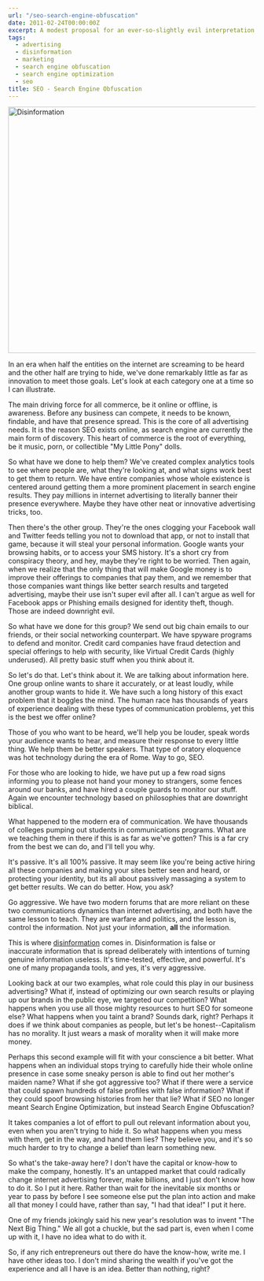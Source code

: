 ```yaml
---
url: "/seo-search-engine-obfuscation"
date: 2011-02-24T00:00:00Z
excerpt: A modest proposal for an ever-so-slightly evil interpretation of SEO that is already being leveraged by intelligence groups worldwide to be adopted by corporate interests.
tags:
  - advertising
  - disinformation
  - marketing
  - search engine obfuscation
  - search engine optimization
  - seo
title: SEO - Search Engine Obfuscation
---
```


<img width="750" height="500" layout="responsive" src="//labs.tomasino.org/assets/images/disinformation.jpg" alt="Disinformation"></img>

In an era when half the entities on the internet are screaming to be
heard and the other half are trying to hide, we've done remarkably
little as far as innovation to meet those goals. Let's look at each
category one at a time so I can illustrate.

The main driving force for all commerce, be it online or offline, is
awareness. Before any business can compete, it needs to be known,
findable, and have that presence spread. This is the core of all
advertising needs. It is the reason SEO exists online, as search engine
are currently the main form of discovery. This heart of commerce is the
root of everything, be it music, porn, or collectible "My Little Pony"
dolls.

So what have we done to help them? We've created complex analytics tools
to see where people are, what they're looking at, and what signs work
best to get them to return. We have entire companies whose whole
existence is centered around getting them a more prominent placement in
search engine results. They pay millions in internet advertising to
literally banner their presence everywhere. Maybe they have other neat
or innovative advertising tricks, too.

Then there's the other group. They're the ones clogging your Facebook
wall and Twitter feeds telling you not to download that app, or not to
install that game, because it will steal your personal information.
Google wants your browsing habits, or to access your SMS history. It's a
short cry from conspiracy theory, and hey, maybe they're right to be
worried. Then again, when we realize that the only thing that will make
Google money is to improve their offerings to companies that pay them,
and we remember that those companies want things like better search
results and targeted advertising, maybe their use isn't super evil after
all. I can't argue as well for Facebook apps or Phishing emails designed
for identity theft, though. Those are indeed downright evil.

So what have we done for this group? We send out big chain emails to our
friends, or their social networking counterpart. We have spyware
programs to defend and monitor. Credit card companies have fraud
detection and special offerings to help with security, like Virtual
Credit Cards (highly underused). All pretty basic stuff when you think
about it.

So let's do that. Let's think about it. We are talking about information
here. One group online wants to share it accurately, or at least loudly,
while another group wants to hide it. We have such a long history of
this exact problem that it boggles the mind. The human race has
thousands of years of experience dealing with these types of
communication problems, yet this is the best we offer online?

Those of you who want to be heard, we'll help you be louder, speak words
your audience wants to hear, and measure their response to every little
thing. We help them be better speakers. That type of oratory eloquence
was hot technology during the era of Rome. Way to go, SEO.

For those who are looking to hide, we have put up a few road signs
informing you to please not hand your money to strangers, some fences
around our banks, and have hired a couple guards to monitor our stuff.
Again we encounter technology based on philosophies that are downright
biblical.

What happened to the modern era of communication. We have thousands of
colleges pumping out students in communications programs. What are we
teaching them in there if this is as far as we've gotten? This is a far
cry from the best we can do, and I'll tell you why.

It's passive. It's all 100% passive. It may seem like you're being
active hiring all these companies and making your sites better seen and
heard, or protecting your identity, but its all about
passively massaging a system to get better results. We can do better.
How, you ask?

Go aggressive. We have two modern forums that are more reliant on these
two communications dynamics than internet advertising, and both have the
same lesson to teach. They are warfare and politics, and the lesson is,
control the information. Not just your information, **all** the
information.

This is where [disinformation][] comes in. Disinformation is false or
inaccurate information that is spread deliberately with intentions of
turning genuine information useless. It's time-tested, effective, and
powerful. It's one of many propaganda tools, and yes, it's very
aggressive.

Looking back at our two examples, what role could this play in our
business advertising? What if, instead of optimizing our own search
results or playing up our brands in the public eye, we targeted our
competition? What happens when you use all those mighty resources to
hurt SEO for someone else? What happens when you taint a brand? Sounds
dark, right? Perhaps it does if we think about companies as people, but
let's be honest--Capitalism has no morality. It just wears a mask of
morality when it will make more money.

Perhaps this second example will fit with your conscience a bit better.
What happens when an individual stops trying to carefully hide their
whole online presence in case some sneaky person is able to find out her
mother's maiden name? What if she got aggressive too? What if there were
a service that could spawn hundreds of false profiles with false
information? What if they could spoof browsing histories from her that
lie? What if SEO no longer meant Search Engine Optimization, but instead
Search Engine Obfuscation?

It takes companies a lot of effort to pull out relevant information
about you, even when you aren't trying to hide it. So what happens when
you mess with them, get in the way, and hand them lies? They believe
you, and it's so much harder to try to change a belief than learn
something new.

So what's the take-away here? I don't have the capital or know-how to
make the company, honestly. It's an untapped market that could radically
change internet advertising forever, make billions, and I just don't
know how to do it. So I put it here. Rather than wait for the inevitable
six months or year to pass by before I see someone else put the plan
into action and make all that money I could have, rather than say, "I
had that idea!" I put it here.

One of my friends jokingly said his new year's resolution was to invent
"The Next Big Thing." We all got a chuckle, but the sad part is, even
when I come up with it, I have no idea what to do with it.

So, if any rich entrepreneurs out there do have the know-how, write me.
I have other ideas too. I don't mind sharing the wealth if you've got
the experience and all I have is an idea. Better than nothing, right?


  [disinformation]: //en.wikipedia.org/wiki/Disinformation
    "Disinformation"

